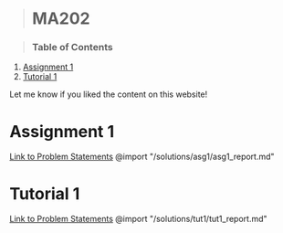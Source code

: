 ># **MA202**   

>### Table of Contents
<!-- Start Document Outline -->

1. [Assignment 1](#assignment-1)
2. [Tutorial 1](#tutorial-1)

<!-- End Document Outline -->
Let me know if you liked the content on this website!
# Assignment 1
[Link to Problem Statements](/problem-statements/Assignment-1.pdf)
@import "/solutions/asg1/asg1_report.md"


# Tutorial 1
[Link to Problem Statements](/problem-statements/Tutorial-1.pdf)
@import "/solutions/tut1/tut1_report.md"

<!-- Wohoo it worked, finally. Two images still didn't load. -->